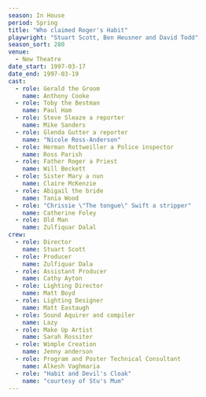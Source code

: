 ```yaml
---
season: In House
period: Spring
title: "Who claimed Roger's Habit"
playwright: "Stuart Scott, Ben Heusner and David Todd"
season_sort: 280
venue:
  - New Theatre
date_start: 1997-03-17
date_end: 1997-03-19
cast:
  - role: Gerald the Groom
    name: Anthony Cooke
  - role: Toby the Bestman
    name: Paul Ham
  - role: Steve Sleaze a reporter
    name: Mike Sanders
  - role: Glenda Gutter a reporter
    name: "Nicole Ross-Anderson"
  - role: Herman Rottweiller a Police inspector
    name: Ross Parish
  - role: Father Roger a Priest
    name: Will Beckett
  - role: Sister Mary a nun
    name: Claire McKenzie
  - role: Abigail the bride
    name: Tania Wood
  - role: "Chrissie \"The tongue\" Swift a stripper"
    name: Catherine Foley
  - role: Old Man
    name: Zulfiquar Dalal
crew:
  - role: Director
    name: Stuart Scott
  - role: Producer
    name: Zulfiquar Dala
  - role: Assistant Producer
    name: Cathy Ayton
  - role: Lighting Director
    name: Matt Boyd
  - role: Lighting Designer
    name: Matt Eastaugh
  - role: Sound Aquirer and compiler
    name: Lazy
  - role: Make Up Artist
    name: Sarah Rossiter
  - role: Wimple Creation
    name: Jenny anderson
  - role: Program and Poster Technical Consultant
    name: Alkesh Vaghmaria
  - role: "Habit and Devil's Cloak"
    name: "courtesy of Stu's Mum"
---
```


